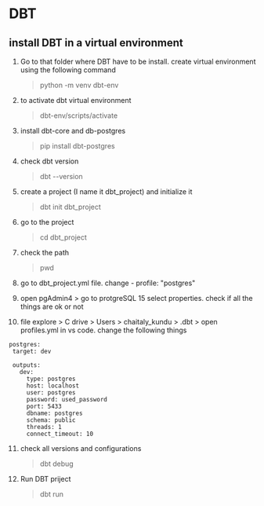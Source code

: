 # DBT

## install DBT in a virtual environment

1. Go to that folder where DBT have to be install. create virtual environment using the following command
   > python -m venv dbt-env
2. to activate dbt virtual environment
   > dbt-env/scripts/activate
3. install dbt-core and db-postgres
   > pip install dbt-postgres
4. check dbt version
   > dbt --version
5. create a project (I name it dbt_project) and initialize it
   > dbt init dbt_project
6. go to the project
   > cd dbt_project
7. check the path

   > pwd

8. go to dbt_project.yml file. change - profile: "postgres"
9. open pgAdmin4 > go to protgreSQL 15 select properties. check if all the things are ok or not
10. file explore > C drive > Users > chaitaly_kundu > .dbt > open profiles.yml in vs code. change the following things

```
postgres:
 target: dev

 outputs:
   dev:
     type: postgres
     host: localhost
     user: postgres
     password: used_password
     port: 5433
     dbname: postgres
     schema: public
     threads: 1
     connect_timeout: 10
```

11. check all versions and configurations

    > dbt debug

12. Run DBT priject
    > dbt run
